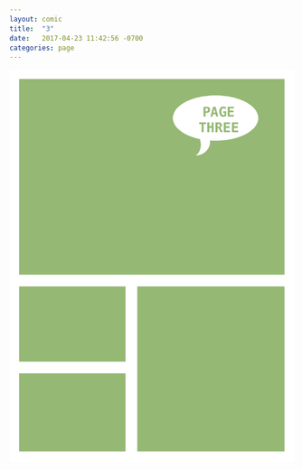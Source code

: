 ```yaml
---
layout: comic
title:  "3"
date:   2017-04-23 11:42:56 -0700
categories: page
---
```

![PAGE THREE](/pages/003.png)
